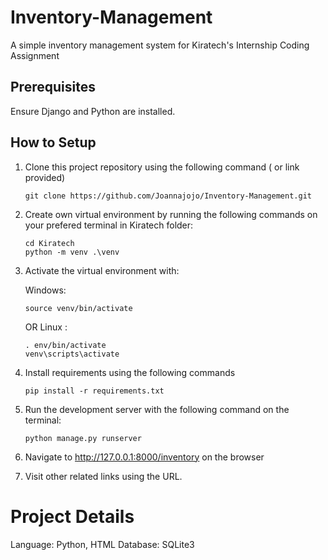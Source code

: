 # Inventory-Management
A simple inventory management system for Kiratech's Internship Coding Assignment

## Prerequisites
Ensure Django and Python are installed. 

## How to Setup

1. Clone this project repository using the following command ( or link provided)
    ``` 
    git clone https://github.com/Joannajojo/Inventory-Management.git 
    ```
  
2. Create own virtual environment by running the following commands on your prefered terminal in Kiratech folder:
    
    ```
    cd Kiratech
    python -m venv .\venv 
    ```

3. Activate the virtual environment with:
    
    Windows: 
    ```
    source venv/bin/activate
    ```
    OR
    Linux : 
    ```
    . env/bin/activate
    venv\scripts\activate
    ```

4. Install requirements using the following commands
    ```
    pip install -r requirements.txt
    ```

5. Run the development server with the following command on the terminal:
   ``` 
   python manage.py runserver
   ```
6. Navigate to  http://127.0.0.1:8000/inventory on the browser
7. Visit other related links using the URL.  

   
# Project Details
Language: Python, HTML
Database: SQLite3
